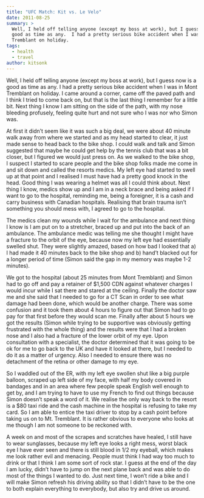 ```yaml
---
title: "UFC Match: Kit vs. Le Velo"
date: 2011-08-25
summary: >
  Well, I held off telling anyone (except my boss at work), but I guess now is a
  good as time as any.  I had a pretty serious bike accident when I was in Mont
  Tremblant on holiday.
tags:
  - health
  - travel
author: kitsonk
---
```


Well, I held off telling anyone (except my boss at work), but I guess now is a good as time as any. I had a pretty
serious bike accident when I was in Mont Tremblant on holiday. I came around a corner, came off the paved path and I
think I tried to come back on, but that is the last thing I remember for a little bit. Next thing I know I am sitting on
the side of the path, with my nose bleeding profusely, feeling quite hurt and not sure who I was nor who Simon was.

At first it didn’t seem like it was such a big deal, we were about 40 minute walk away from where we started and as my
head started to clear, it just made sense to head back to the bike shop. I could walk and talk and Simon suggested that
maybe he could get help by the tennis club that was a bit closer, but I figured we would just press on. As we walked to
the bike shop, I suspect I started to scare people and the bike shop folks made me come in and sit down and called the
resorts medics. My left eye had started to swell up at that point and I realised I must have had a pretty good knock in
the head. Good thing I was wearing a helmet was all I could think about. Next thing I know, medics show up and I am in a
neck brace and being asked if I want to go to the hospital, reminding me, being a foreigner, it is a cash and carry
business with Canadian hospitals. Realising that brain trauma isn’t something you should mess with, I agreed to go to
the hospital.

The medics clean my wounds while I wait for the ambulance and next thing I know is I am put on to a stretcher, braced up
and put into the back of an ambulance. The ambulance medic was telling me she thought I might have a fracture to the
orbit of the eye, because now my left eye had essentially swelled shut. They were slightly amazed, based on how bad I
looked that a) I had made it 40 minutes back to the bike shop and b) hand’t blacked out for a longer period of time
(Simon said the gap in my memory was maybe 1-2 minutes).

We got to the hospital (about 25 minutes from Mont Tremblant) and Simon had to go off and pay a retainer of $1,500 CDN
against whatever charges I would incur while I sat there and stared at the ceiling. Finally the doctor saw me and she
said that I needed to go for a CT Scan in order to see what damage had been done, which would be another charge. There
was some confusion and it took them about 4 hours to figure out that Simon had to go pay for that first before they
would scan me. Finally after about 5 hours we got the results (Simon while trying to be supportive was obviously getting
frustrated with the whole thing) and the results were that I had a broken nose and I also had a fracture of the lower
orbit of my eye. Upon consultation with a specialist, the doctor determined that it was going to be ok for me to go back
to the UK and have it looked at there, but I needed to do it as a matter of urgency. Also I needed to ensure there was
no detachment of the retina or other damage to my eye.

So I waddled out of the ER, with my left eye swollen shut like a big purple balloon, scraped up left side of my face,
with half my body covered in bandages and in an area where few people speak English well enough to get by, and I am
trying to have to use my French to find out things because Simon doesn’t speak a word of it. We realise the only way
back to the resort is a $80 taxi ride and the cash machine in the hospital is refusing to take my card. So I am able to
entice the taxi driver to stop by a cash point before taking us on to Mt. Tremblant. It is rather obvious to everyone
who looks at me though I am not someone to be reckoned with.

A week on and most of the scrapes and scratches have healed, I still have to wear sunglasses, because my left eye looks
a right mess, worst black eye I have ever seen and there is still blood in 1/2 my eyeball, which makes me look rather
evil and menacing. People must think I had way too much to drink or that I think I am some sort of rock star. I guess at
the end of the day I am lucky, didn’t have to jump on the next plane back and was able to do most of the things I wanted
to do. Just next time, I won’t ride a bike and I will make Simon refresh his driving ability so that I didn’t have to be
the one to both explain everything to everybody, but also try and drive us around.
